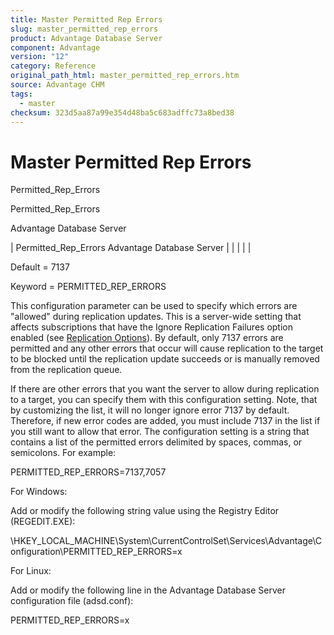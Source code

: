 ```yaml
---
title: Master Permitted Rep Errors
slug: master_permitted_rep_errors
product: Advantage Database Server
component: Advantage
version: "12"
category: Reference
original_path_html: master_permitted_rep_errors.htm
source: Advantage CHM
tags:
  - master
checksum: 323d5aa87a99e354d48ba5c683adffc73a8bed38
---
```


# Master Permitted Rep Errors

Permitted\_Rep\_Errors

Permitted\_Rep\_Errors

Advantage Database Server

| Permitted\_Rep\_Errors  Advantage Database Server |  |  |  |  |

Default = 7137

Keyword = PERMITTED\_REP\_ERRORS

This configuration parameter can be used to specify which errors are "allowed" during replication updates. This is a server-wide setting that affects subscriptions that have the Ignore Replication Failures option enabled (see [Replication Options](master_replication_options.md)). By default, only 7137 errors are permitted and any other errors that occur will cause replication to the target to be blocked until the replication update succeeds or is manually removed from the replication queue.

If there are other errors that you want the server to allow during replication to a target, you can specify them with this configuration setting. Note, that by customizing the list, it will no longer ignore error 7137 by default. Therefore, if new error codes are added, you must include 7137 in the list if you still want to allow that error. The configuration setting is a string that contains a list of the permitted errors delimited by spaces, commas, or semicolons. For example:

PERMITTED\_REP\_ERRORS=7137,7057

For Windows:

Add or modify the following string value using the Registry Editor (REGEDIT.EXE):

\\HKEY\_LOCAL\_MACHINE\System\CurrentControlSet\Services\Advantage\Configuration\PERMITTED\_REP\_ERRORS=x

For Linux:

Add or modify the following line in the Advantage Database Server configuration file (adsd.conf):

PERMITTED\_REP\_ERRORS=x
